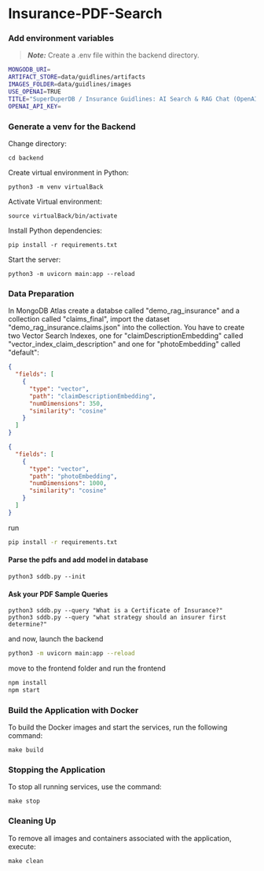# Insurance-PDF-Search

### Add environment variables

> **_Note:_** Create a .env file within the backend directory.

```bash
MONGODB_URI=
ARTIFACT_STORE=data/guidlines/artifacts
IMAGES_FOLDER=data/guidlines/images
USE_OPENAI=TRUE
TITLE="SuperDuperDB / Insurance Guidlines: AI Search & RAG Chat (OpenAI)"
OPENAI_API_KEY=
```

### Generate a venv for the Backend

Change directory:

```
cd backend
```

Create virtual environment in Python:

```
python3 -m venv virtualBack
```

Activate Virtual environment:

```
source virtualBack/bin/activate
```

Install Python dependencies:

```
pip install -r requirements.txt
```

Start the server:

```
python3 -m uvicorn main:app --reload
```

### Data Preparation

In MongoDB Atlas create a databse called "demo_rag_insurance" and a collection called "claims_final", import the dataset "demo_rag_insurance.claims.json" into the collection. You have to create two Vector Search Indexes, one for "claimDescriptionEmbedding" called "vector_index_claim_description" and one for "photoEmbedding" called "default":

```json
{
  "fields": [
    {
      "type": "vector",
      "path": "claimDescriptionEmbedding",
      "numDimensions": 350,
      "similarity": "cosine"
    }
  ]
}
```

```json
{
  "fields": [
    {
      "type": "vector",
      "path": "photoEmbedding",
      "numDimensions": 1000,
      "similarity": "cosine"
    }
  ]
}
```

run

```bash
pip install -r requirements.txt
```

#### Parse the pdfs and add model in database

```
python3 sddb.py --init
```

#### Ask your PDF Sample Queries

```
python3 sddb.py --query "What is a Certificate of Insurance?"
python3 sddb.py --query "what strategy should an insurer first determine?"
```

and now, launch the backend

```bash
python3 -m uvicorn main:app --reload
```

move to the frontend folder and run the frontend

```bash
npm install
npm start
```

### Build the Application with Docker

To build the Docker images and start the services, run the following command:

```
make build
```

### Stopping the Application

To stop all running services, use the command:

```
make stop
```

### Cleaning Up

To remove all images and containers associated with the application, execute:

```
make clean
```

```

```
